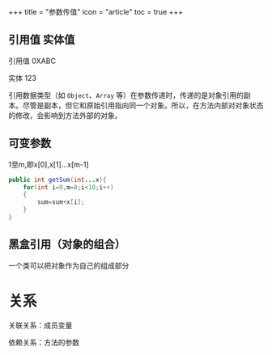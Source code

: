 +++
title = "参数传值"
icon = "article"
toc = true
+++
## 引用值 实体值

引用值	0XABC

实体 123

引用数据类型（如 `Object`、`Array` 等）在参数传递时，传递的是对象引用的副本。尽管是副本，但它和原始引用指向同一个对象。所以，在方法内部对对象状态的修改，会影响到方法外部的对象。



## 可变参数

1至m,即x[0],x[1]...x[m-1]

``` java
public int getSum(int...x){
    for(int i=0,m=0;i<10;i++)
    {
        sum=sum+x[i];
    }
}
```

## 黑盒引用（对象的组合）

一个类可以把对象作为自己的组成部分

# 关系

关联关系：成员变量

依赖关系：方法的参数







